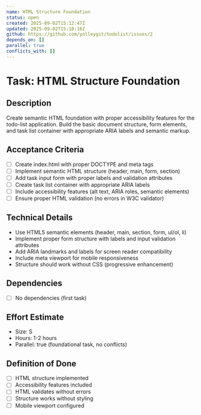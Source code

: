 ```yaml
---
name: HTML Structure Foundation
status: open
created: 2025-09-02T15:12:47Z
updated: 2025-09-02T15:18:16Z
github: https://github.com/yolleygit/todolist/issues/2
depends_on: []
parallel: true
conflicts_with: []
---
```


# Task: HTML Structure Foundation

## Description
Create semantic HTML foundation with proper accessibility features for the todo-list application. Build the basic document structure, form elements, and task list container with appropriate ARIA labels and semantic markup.

## Acceptance Criteria
- [ ] Create index.html with proper DOCTYPE and meta tags
- [ ] Implement semantic HTML structure (header, main, form, section)
- [ ] Add task input form with proper labels and validation attributes
- [ ] Create task list container with appropriate ARIA labels
- [ ] Include accessibility features (alt text, ARIA roles, semantic elements)
- [ ] Ensure proper HTML validation (no errors in W3C validator)

## Technical Details
- Use HTML5 semantic elements (header, main, section, form, ul/ol, li)
- Implement proper form structure with labels and input validation attributes
- Add ARIA landmarks and labels for screen reader compatibility
- Include meta viewport for mobile responsiveness
- Structure should work without CSS (progressive enhancement)

## Dependencies
- [ ] No dependencies (first task)

## Effort Estimate
- Size: S
- Hours: 1-2 hours
- Parallel: true (foundational task, no conflicts)

## Definition of Done
- [ ] HTML structure implemented
- [ ] Accessibility features included
- [ ] HTML validates without errors
- [ ] Structure works without styling
- [ ] Mobile viewport configured
